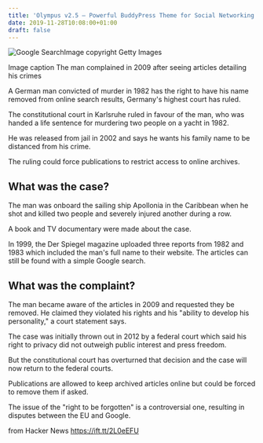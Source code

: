 ```yaml
---
title: 'Olympus v2.5 – Powerful BuddyPress Theme for Social Networking'
date: 2019-11-28T10:08:00+01:00
draft: false
---
```


![Google Search](https://ichef.bbci.co.uk/news/320/cpsprodpb/C50A/production/_108924405_d4056471-5197-4e77-839b-f462d6cf458d.jpg)Image copyright Getty Images

Image caption The man complained in 2009 after seeing articles detailing his crimes

A German man convicted of murder in 1982 has the right to have his name removed from online search results, Germany's highest court has ruled.

The constitutional court in Karlsruhe ruled in favour of the man, who was handed a life sentence for murdering two people on a yacht in 1982.

He was released from jail in 2002 and says he wants his family name to be distanced from his crime.

The ruling could force publications to restrict access to online archives.

What was the case?
------------------

The man was onboard the sailing ship Apollonia in the Caribbean when he shot and killed two people and severely injured another during a row.

A book and TV documentary were made about the case.

In 1999, the Der Spiegel magazine uploaded three reports from 1982 and 1983 which included the man's full name to their website. The articles can still be found with a simple Google search.

What was the complaint?
-----------------------

The man became aware of the articles in 2009 and requested they be removed. He claimed they violated his rights and his "ability to develop his personality," a court statement says.

The case was initially thrown out in 2012 by a federal court which said his right to privacy did not outweigh public interest and press freedom.

But the constitutional court has overturned that decision and the case will now return to the federal courts.

Publications are allowed to keep archived articles online but could be forced to remove them if asked.

The issue of the "right to be forgotten" is a controversial one, resulting in disputes between the EU and Google.

  
  
from Hacker News https://ift.tt/2L0eEFU